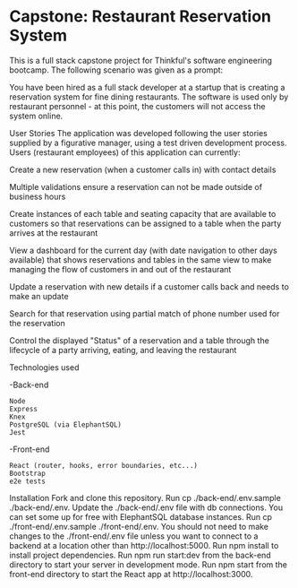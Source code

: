 # Capstone: Restaurant Reservation System

This is a full stack capstone project for Thinkful's software engineering bootcamp. The following scenario was given as a prompt:

You have been hired as a full stack developer at a startup that is creating a reservation system for fine dining restaurants. The software is used only by restaurant personnel - at this point, the customers will not access the system online.

User Stories
The application was developed following the user stories supplied by a figurative manager, using a test driven development process. Users (restaurant employees) of this application can currently:

Create a new reservation (when a customer calls in) with contact details

Multiple validations ensure a reservation can not be made outside of business hours

Create instances of each table and seating capacity that are available to customers so that reservations can be assigned to a table when the party arrives at the restaurant

View a dashboard for the current day (with date navigation to other days available) that shows reservations and tables in the same view to make managing the flow of customers in and out of the restaurant

Update a reservation with new details if a customer calls back and needs to make an update

Search for that reservation using partial match of phone number used for the reservation

Control the displayed "Status" of a reservation and a table through the lifecycle of a party arriving, eating, and leaving the restaurant

Technologies used

 -Back-end

	Node
	Express
	Knex
	PostgreSQL (via ElephantSQL)
	Jest
	
-Front-end

	React (router, hooks, error boundaries, etc...)
	Bootstrap
	e2e tests


Installation
	Fork and clone this repository.
	Run cp ./back-end/.env.sample ./back-end/.env.
	Update the ./back-end/.env file with db connections. You can set some up for free with ElephantSQL database instances.
	Run cp ./front-end/.env.sample ./front-end/.env.
	You should not need to make changes to the ./front-end/.env file unless you want to connect to a backend at a location other than http://localhost:5000.
	Run npm install to install project dependencies.
	Run npm run start:dev from the back-end directory to start your server in development mode.
Run npm start from the front-end directory to start the React app at http://localhost:3000.
